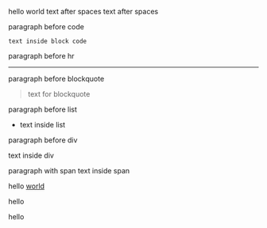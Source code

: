 hello world
    text after spaces
    text after spaces

paragraph before code
```
text inside block code
```

paragraph before hr
* * *

paragraph before blockquote
> text for blockquote

paragraph before list
* text inside list

paragraph before div
<div>text inside div</div>

paragraph with span
<span>text inside span</span>

hello [world][how]

[how]: /are/you

<div>hello</div>

<span>hello</span>
